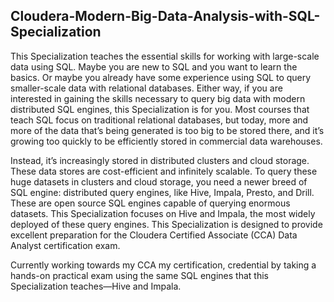 ## Cloudera-Modern-Big-Data-Analysis-with-SQL-Specialization
This Specialization teaches the essential skills for working with large-scale data using SQL.  Maybe you are new to SQL and you want to learn the basics. Or maybe you already have some experience using SQL to query smaller-scale data with relational databases. Either way, if you are interested in gaining the skills necessary to query big data with modern distributed SQL engines, this Specialization is for you.  Most courses that teach SQL focus on traditional relational databases, but today, more and more of the data that’s being generated is too big to be stored there, and it’s growing too quickly to be efficiently stored in commercial data warehouses. 

Instead, it’s increasingly stored in distributed clusters and cloud storage. These data stores are cost-efficient and infinitely scalable.  To query these huge datasets in clusters and cloud storage, you need a newer breed of SQL engine: distributed query engines, like Hive, Impala, Presto, and Drill. These are open source SQL engines capable of querying enormous datasets. This Specialization focuses on Hive and Impala, the most widely deployed of these query engines.  This Specialization is designed to provide excellent preparation for the Cloudera Certified Associate (CCA) Data Analyst certification exam. 

Currently working towards my CCA my certification, credential by taking a hands-on practical exam using the same SQL engines that this Specialization teaches—Hive and Impala.
